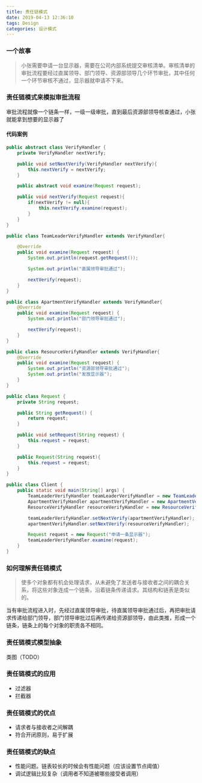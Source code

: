 ```yaml
---
title: 责任链模式
date: 2019-04-13 12:36:10
tags: Design
categories: 设计模式
---
```


### 一个故事
> 小张需要申请一台显示器，需要在公司内部系统提交审核清单。审核清单的审批流程要经过直属领导、部门领导、资源部领导几个环节审批，其中任何一个环节审核不通过，显示器就申请不下来。

### 责任链模式来模拟审批流程

审批流程就像一个链条一样，一级一级审批，直到最后资源部领导核查通过，小张就能拿到想要的显示器了

#### 代码案例
```java
public abstract class VerifyHandler {
    private VerifyHandler nextVerify;

    public void setNextVerify(VerifyHandler nextVerify){
        this.nextVerify = nextVerify;
    }

    public abstract void examine(Request request);

    public void nextVerify(Request request){
        if(nextVerify != null){
            this.nextVerify.examine(request);
        }
    }
}
```

```java
public class TeamLeaderVerifyHandler extends VerifyHandler{

    @Override
    public void examine(Request request) {
        System.out.println(request.getRequest());

        System.out.println("直属领导审批通过");

        nextVerify(request);
    }
}
```

```java
public class ApartmentVerifyHandler extends VerifyHandler{
    @Override
    public void examine(Request request) {
        System.out.println("部门领导审批通过");

        nextVerify(request);
    }
}
```

```java
public class ResourceVerifyHandler extends VerifyHandler{
    @Override
    public void examine(Request request) {
        System.out.println("资源部领导审批通过");
        System.out.println("发放显示器");
    }
}
```
```java
public class Request {
    private String request;

    public String getRequest() {
        return request;
    }

    public void setRequest(String request) {
        this.request = request;
    }

    public Request(String request){
        this.request = request;
    }
}
```

```java
public class Client {
    public static void main(String[] args) {
        TeamLeaderVerifyHandler teamLeaderVerifyHandler = new TeamLeaderVerifyHandler();
        ApartmentVerifyHandler apartmentVerifyHandler = new ApartmentVerifyHandler();
        ResourceVerifyHandler resourceVerifyHandler = new ResourceVerifyHandler();

        teamLeaderVerifyHandler.setNextVerify(apartmentVerifyHandler);
        apartmentVerifyHandler.setNextVerify(resourceVerifyHandler);

        Request request = new Request("申请一条显示器");
        teamLeaderVerifyHandler.examine(request);
    }
}
```

### 如何理解责任链模式

> 使多个对象都有机会处理请求，从未避免了发送者与接收者之间的耦合关系，将这些对象连成一个链条，沿着链条传递请求。其结构和链表是类似的。

当有审批流程进入时，先经过直属领导审批，待直属领导审批通过后，再把审批请求传递给部门领导，部门领导审批过后再传递给资源部领导，由此类推，形成一个链条，链条上的每个对象的职责各不相同。

### 责任链模式模型抽象

类图（TODO）

### 责任链模式的应用

+ 过滤器
+ 拦截器

### 责任链模式的优点
+ 请求者与接收者之间解耦
+ 符合开闭原则，易于扩展

### 责任链模式的缺点
+ 性能问题。链表较长的时候会有性能问题（应该设置节点阈值）
+ 调试逻辑比较复杂（调用者不知道被哪些接受者调用）






